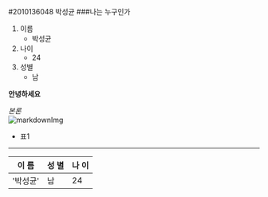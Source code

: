 
#2010136048 박성균
###나는 누구인가
 1. 이름
 	- 박성균
 2. 나이
 	- 24
 3. 성별
 	- 남


**안녕하세요**

*본론*  
![markdownImg](https://encrypted-tbn0.gstatic.com/images?q=tbn:ANd9GcRmApNPuN_a5ZS8I5YDM1CGCNhJVKHz5A7ZQEem_gg1NoU9r6TzPQkDr_I "Inline Style")

 - 표1
---
| 이 름  | 성 별 | 나 이 |
|------- |-------|-------|
|'박성균'|   남  | 24    |

